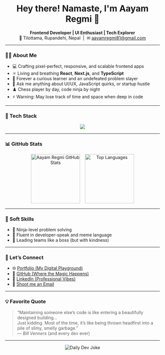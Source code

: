 <h1 align="center">Hey there! Namaste, I'm Aayam Regmi 👋</h1>


<p align="center">
  <b>Frontend Developer | UI Enthusiast | Tech Explorer</b><br/>
  📍 Tilottama, Rupandehi, Nepal &nbsp;|&nbsp; ✉ <a href="mailto:aayamregmi81@gmail.com">aayamregmi81@gmail.com</a>
</p>

---

### 👨‍💻 About Me

- 💻 Crafting pixel-perfect, responsive, and scalable frontend apps  
- ⚛️ Living and breathing **React**, **Next.js**, and **TypeScript**  
- 🧠 Forever a curious learner and an undefeated problem slayer  
- 💬 Ask me anything about UI/UX, JavaScript quirks, or startup hustle  
- ♟️ Chess player by day, code ninja by night  
- ⚡ Warning: May lose track of time and space when deep in code  

---

### 🚀 Tech Stack

<p align="center">
  <img src="https://skillicons.dev/icons?i=html,css,js,react,nextjs,typescript,redux,github,vscode,vercel,netlify,mongodb&theme=dark&perline=8" />

</p>



---

### 📊 GitHub Stats

<p align="center">
  <img
    height="160"
    src="https://github-readme-stats.vercel.app/api?username=aayam871&show_icons=true&theme=radical"
    alt="Aayam Regmi GitHub Stats"
  />
  &nbsp;&nbsp;
  <img
    height="160"
    src="https://github-readme-stats.vercel.app/api/top-langs/?username=aayam871&layout=compact&theme=radical"
    alt="Top Languages"
  />
</p>

---

### 🧠 Soft Skills

- 🧩 Ninja-level problem solving  
- 💬 Fluent in developer-speak and meme language  
- 👥 Leading teams like a boss (but with kindness)  

---

### 🔗 Let’s Connect

- 🌐 [Portfolio (My Digital Playground)](https://iamportfolio.vercel.app/)  
- 🐙 [GitHub (Where the Magic Happens)](https://github.com/aayam871)  
- 💼 [LinkedIn (Professional Vibes)](https://linkedin.com/in/aayamregmi)  
- 📧 <a href="mailto:aayamregmi81@gmail.com">Shoot me an Email</a>  

---

### 💡 Favorite Quote

> “Maintaining someone else’s code is like entering a beautifully designed building...  
> Just kidding. Most of the time, it’s like being thrown headfirst into a pile of slimy, smelly garbage.”  
> — *Bill Venners* (and every dev ever)

---

<p align="center">
  <img src="https://readme-jokes.vercel.app/api?hideBorder&theme=dark" alt="Daily Dev Joke" />
</p>
